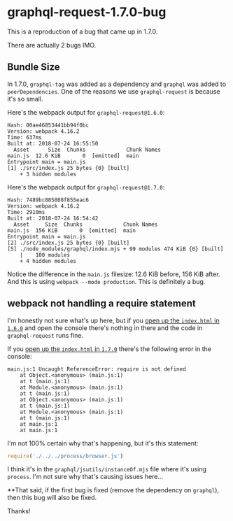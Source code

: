 # graphql-request-1.7.0-bug

This is a reproduction of a bug that came up in 1.7.0.

There are actually 2 bugs IMO.

## Bundle Size

In 1.7.0, `graphql-tag` was added as a dependency and `graphql` was added to
`peerDependencies`. One of the reasons we use `graphql-request` is because it's
so small.

Here's the webpack output for `graphql-request@1.6.0`:

```
Hash: 00ae46853441bb94f0bc
Version: webpack 4.16.2
Time: 637ms
Built at: 2018-07-24 16:55:50
  Asset      Size  Chunks             Chunk Names
main.js  12.6 KiB       0  [emitted]  main
Entrypoint main = main.js
[1] ./src/index.js 25 bytes {0} [built]
    + 3 hidden modules
```

Here's the webpack output for `graphql-request@1.7.0`:

```
Hash: 7489bc885808f855eac6
Version: webpack 4.16.2
Time: 2910ms
Built at: 2018-07-24 16:54:42
  Asset     Size  Chunks             Chunk Names
main.js  156 KiB       0  [emitted]  main
Entrypoint main = main.js
[2] ./src/index.js 25 bytes {0} [built]
[5] ./node_modules/graphql/index.mjs + 99 modules 474 KiB {0} [built]
    |    100 modules
    + 4 hidden modules
```

Notice the difference in the `main.js` filesize: 12.6 KiB before, 156 KiB after.
And this is using `webpack --mode production`. This is definitely a bug.

## webpack not handling a require statement

I'm honestly not sure what's up here, but if you
[open up the `index.html` in `1.6.0`](https://rawgit.com/kentcdodds/graphql-request-1.7.0-bug/master/1.6.0/index.html)
and open the console there's nothing in there and the code in `graphql-request`
runs fine.

If you
[open up the `index.html` in `1.7.0`](https://rawgit.com/kentcdodds/graphql-request-1.7.0-bug/master/1.7.0/index.html)
there's the following error in the console:

```
main.js:1 Uncaught ReferenceError: require is not defined
    at Object.<anonymous> (main.js:1)
    at t (main.js:1)
    at Module.<anonymous> (main.js:1)
    at t (main.js:1)
    at Object.<anonymous> (main.js:1)
    at t (main.js:1)
    at Module.<anonymous> (main.js:1)
    at t (main.js:1)
    at main.js:1
    at main.js:1
```

I'm not 100% certain why that's happening, but it's this statement:

```javascript
require('./../../process/browser.js')
```

I think it's in the `graphql/jsutils/instanceOf.mjs` file where it's using
`process`. I'm not sure why that's causing issues here...

\*\*That said, if the first bug is fixed (remove the dependency on `graphql`),
then this bug will also be fixed.

Thanks!
